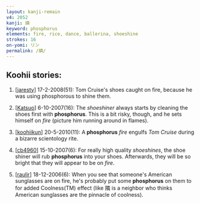 ```yaml
---
layout: kanji-remain
v4: 2052
kanji: 燐
keyword: phosphorus
elements: fire, rice, dance, ballerina, shoeshine
strokes: 16
on-yomi: リン
permalink: /燐/
---
```


## Koohii stories: 

1) [<a href="http://kanji.koohii.com/profile/jaresty">jaresty</a>] 17-2-2008(51): Tom Cruise&#039;s shoes caught on fire, because he was using phosphorous to shine them.

2) [<a href="http://kanji.koohii.com/profile/Katsuo">Katsuo</a>] 6-10-2007(16): The <em>shoeshiner</em> always starts by cleaning the shoes first with<strong> phosphorus</strong>. This is a bit risky, though, and he sets himself on <em>fire</em> (picture him running around in flames).

3) [<a href="http://kanji.koohii.com/profile/koohiikun">koohiikun</a>] 20-5-2010(11): A<strong> phosphorus</strong> <em>fire</em> engulfs <em>Tom Cruise</em> during a bizarre scientology rite.

4) [<a href="http://kanji.koohii.com/profile/cb4960">cb4960</a>] 15-10-2007(6): For really high quality <em>shoeshines</em>, the shoe shiner will rub <strong>phosphorus</strong> into your shoes. Afterwards, they will be so bright that they will appear to be on <em>fire</em>.

5) [<a href="http://kanji.koohii.com/profile/raulir">raulir</a>] 18-12-2006(6): When you see that someone&#039;s American sunglasses are on fire, he&#039;s probably put some<strong> phosphorus</strong> on them to for added Coolness(TM) effect (like 隣 is a neighbor who thinks American sunglasses are the pinnacle of coolness).

